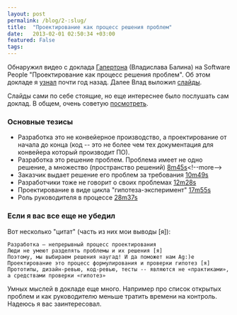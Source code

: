 ```yaml
---
layout: post
permalink: /blog/2-:slug/
title:  "Проектирование как процесс решения проблем"
date:   2013-02-01 02:50:34 +03:00
featured: False
tags: 
---
```

Обнаружил видео с доклада [Гапертона](http://gaperton.livejournal.com/) (Владислава Балина) на Software People "Проектирование как процесс решения проблем". Об этом докладе я [узнал](http://gaperton.livejournal.com/62004.html) почти год назад. Далее Влад выложил [слайды](http://dl.dropbox.com/u/4577096/swp12.pdf).

Слайды сами по себе стоящие, но еще интереснее было послушать сам доклад. В общем, очень советую [посмотреть](http://www.youtube.com/watch?v=yzIRO85SO6g). 

### Основные тезисы

- Разработка это не конвейерное производство, а проектирование от начала до конца (код -- это не более чем тех документация для конвейера который производит ПО).
- Разработка это решение проблем. Проблема имеет не одно решение, а множество (пространство решений) [8m45s](http://youtu.be/yzIRO85SO6g?t=8m45s "http://youtu.be/yzIRO85SO6g?t=8m45s")<!--more-->
- Заказчик выдает решение его проблем за требования [10m49s](http://youtu.be/yzIRO85SO6g?t=10m49s)
- Разработчики тоже не говорит о своих проблемах [12m28s](http://youtu.be/yzIRO85SO6g?t=12m28s)
- Проектирование в виде цикла "гипотеза-эксперимент" [17m55s](http://youtu.be/yzIRO85SO6g?t=17m55s)
- Роль руководителя в процессе [28m37s](http://youtu.be/yzIRO85SO6g?t=28m37s)

### Если я вас все еще не убедил

Вот несколько "цитат" (часть из них мои выводы [я]):

    Разработка – непрерывный процесс проектирования
    Люди не умеют разделять проблемы и их решения [я]
    Поэтому, мы	выбираем решения наугад! И да поможет нам Ag:)e
    Проектирование это процесс формулирования и проверки гипотез [я]
    Прототипы, дизайн-ревью, код-ревью, тесты -- являются не «практиками», а средствами проверки «гипотез»

Умных мыслей в докладе еще много. Например про список открытых проблем и как руководителю меньше тратить времени на контроль. Надеюсь я вас заинтересовал.
